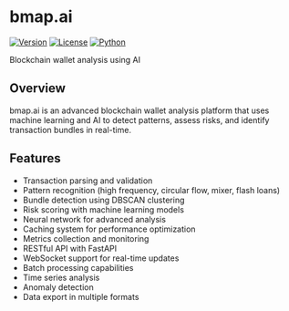 # bmap.ai

[![Version](https://img.shields.io/badge/version-1.0.0-blue.svg)]()
[![License](https://img.shields.io/badge/license-MIT-green.svg)]()
[![Python](https://img.shields.io/badge/python-3.8%2B-blue.svg)]()

Blockchain wallet analysis using AI

## Overview

bmap.ai is an advanced blockchain wallet analysis platform that uses machine learning and AI to detect patterns, assess risks, and identify transaction bundles in real-time.

## Features

- Transaction parsing and validation
- Pattern recognition (high frequency, circular flow, mixer, flash loans)
- Bundle detection using DBSCAN clustering
- Risk scoring with machine learning models
- Neural network for advanced analysis
- Caching system for performance optimization
- Metrics collection and monitoring
- RESTful API with FastAPI
- WebSocket support for real-time updates
- Batch processing capabilities
- Time series analysis
- Anomaly detection
- Data export in multiple formats